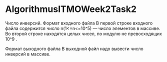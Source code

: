 # AlgorithmusITMOWeek2Task2
Число инверсий.
Формат входного файла
В первой строке входного файла содержится число n(1<=n<=10^5)  — число элементов в массиве. Во второй строке находятся  целых чисел, по модулю не превосходящих 10^9 .

Формат выходного файла
В выходной файл надо вывести число инверсий в массиве.
